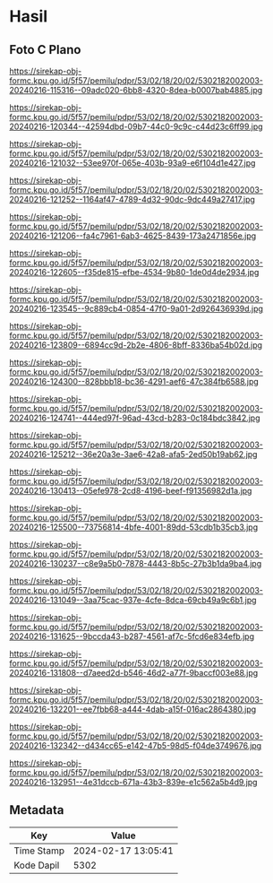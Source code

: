 # Hasil

## Foto C Plano

https://sirekap-obj-formc.kpu.go.id/5f57/pemilu/pdpr/53/02/18/20/02/5302182002003-20240216-115316--09adc020-6bb8-4320-8dea-b0007bab4885.jpg

https://sirekap-obj-formc.kpu.go.id/5f57/pemilu/pdpr/53/02/18/20/02/5302182002003-20240216-120344--42594dbd-09b7-44c0-9c9c-c44d23c6ff99.jpg

https://sirekap-obj-formc.kpu.go.id/5f57/pemilu/pdpr/53/02/18/20/02/5302182002003-20240216-121032--53ee970f-065e-403b-93a9-e6f104d1e427.jpg

https://sirekap-obj-formc.kpu.go.id/5f57/pemilu/pdpr/53/02/18/20/02/5302182002003-20240216-121252--1164af47-4789-4d32-90dc-9dc449a27417.jpg

https://sirekap-obj-formc.kpu.go.id/5f57/pemilu/pdpr/53/02/18/20/02/5302182002003-20240216-121206--fa4c7961-6ab3-4625-8439-173a2471856e.jpg

https://sirekap-obj-formc.kpu.go.id/5f57/pemilu/pdpr/53/02/18/20/02/5302182002003-20240216-122605--f35de815-efbe-4534-9b80-1de0d4de2934.jpg

https://sirekap-obj-formc.kpu.go.id/5f57/pemilu/pdpr/53/02/18/20/02/5302182002003-20240216-123545--9c889cb4-0854-47f0-9a01-2d926436939d.jpg

https://sirekap-obj-formc.kpu.go.id/5f57/pemilu/pdpr/53/02/18/20/02/5302182002003-20240216-123809--6894cc9d-2b2e-4806-8bff-8336ba54b02d.jpg

https://sirekap-obj-formc.kpu.go.id/5f57/pemilu/pdpr/53/02/18/20/02/5302182002003-20240216-124300--828bbb18-bc36-4291-aef6-47c384fb6588.jpg

https://sirekap-obj-formc.kpu.go.id/5f57/pemilu/pdpr/53/02/18/20/02/5302182002003-20240216-124741--444ed97f-96ad-43cd-b283-0c184bdc3842.jpg

https://sirekap-obj-formc.kpu.go.id/5f57/pemilu/pdpr/53/02/18/20/02/5302182002003-20240216-125212--36e20a3e-3ae6-42a8-afa5-2ed50b19ab62.jpg

https://sirekap-obj-formc.kpu.go.id/5f57/pemilu/pdpr/53/02/18/20/02/5302182002003-20240216-130413--05efe978-2cd8-4196-beef-f91356982d1a.jpg

https://sirekap-obj-formc.kpu.go.id/5f57/pemilu/pdpr/53/02/18/20/02/5302182002003-20240216-125500--73756814-4bfe-4001-89dd-53cdb1b35cb3.jpg

https://sirekap-obj-formc.kpu.go.id/5f57/pemilu/pdpr/53/02/18/20/02/5302182002003-20240216-130237--c8e9a5b0-7878-4443-8b5c-27b3b1da9ba4.jpg

https://sirekap-obj-formc.kpu.go.id/5f57/pemilu/pdpr/53/02/18/20/02/5302182002003-20240216-131049--3aa75cac-937e-4cfe-8dca-69cb49a9c6b1.jpg

https://sirekap-obj-formc.kpu.go.id/5f57/pemilu/pdpr/53/02/18/20/02/5302182002003-20240216-131625--9bccda43-b287-4561-af7c-5fcd6e834efb.jpg

https://sirekap-obj-formc.kpu.go.id/5f57/pemilu/pdpr/53/02/18/20/02/5302182002003-20240216-131808--d7aeed2d-b546-46d2-a77f-9baccf003e88.jpg

https://sirekap-obj-formc.kpu.go.id/5f57/pemilu/pdpr/53/02/18/20/02/5302182002003-20240216-132201--ee7fbb68-a444-4dab-a15f-016ac2864380.jpg

https://sirekap-obj-formc.kpu.go.id/5f57/pemilu/pdpr/53/02/18/20/02/5302182002003-20240216-132342--d434cc65-e142-47b5-98d5-f04de3749676.jpg

https://sirekap-obj-formc.kpu.go.id/5f57/pemilu/pdpr/53/02/18/20/02/5302182002003-20240216-132951--4e31dccb-671a-43b3-839e-e1c562a5b4d9.jpg


## Metadata

| Key        | Value               |
| ---------- | ------------------- |
| Time Stamp | 2024-02-17 13:05:41 |
| Kode Dapil | 5302                |



